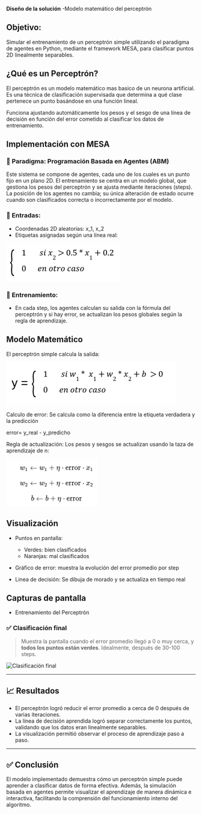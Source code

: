 **Diseño de la solución**
 -Modelo matemático del perceptrón 

## Objetivo:  
Simular el entrenamiento de un perceptrón simple utilizando el paradigma de agentes en Python, mediante el framework MESA, para clasificar puntos 2D linealmente separables.



##  ¿Qué es un Perceptrón?

El perceptrón es un modelo matemático mas basico de un neurona artificial. Es una técnica de clasificación supervisada que determina a qué clase pertenece un punto basándose en una función lineal.

Funciona ajustando automáticamente los pesos y el sesgo de una línea de decisión en función del error cometido al clasificar los datos de entrenamiento.



## Implementación con MESA

### 🔸 Paradigma: Programación Basada en Agentes (ABM)

Este sistema se compone de agentes, cada uno de los cuales es un punto fijo en un plano 2D. El entrenamiento se centra en un modelo global, que gestiona los pesos del perceptrón y se ajusta mediante iteraciones (steps). La posición de los agentes no cambia; su única alteración de estado ocurre cuando son clasificados correcta o incorrectamente por el modelo.

### 🔸 Entradas:

- Coordenadas 2D aleatorias: x_1, x_2 
- Etiquetas asignadas según una línea real:
  
![Diagrama c1](../Imagenes/c1.png)


### 🔸 Entrenamiento:

- En cada step, los agentes calculan su salida con la fórmula del perceptrón y si hay error, se actualizan los pesos globales según la regla de aprendizaje.



##  Modelo Matemático

El perceptrón simple calcula la salida:

![Diagrama c1](../Imagenes/c2.png)

Calculo de error: 
Se calcula como la diferencia entre la etiqueta verdadera y la predicción 

 error= y_real - y_predicho

Regla de actualización: Los pesos y sesgos se actualizan usando la taza de aprendizaje de n:


![Diagrama c1](../Imagenes/c3.png)


## Visualización

* Puntos en pantalla:

  * Verdes: bien clasificados
  * Naranjas: mal clasificados
    
* Gráfico de error: muestra la evolución del error promedio por step
* Linea de decisión: Se dibuja de morado y se actualiza en tiempo real 
  

##  Capturas de pantalla

- Entrenamiento del Perceptrón


### ✅ Clasificación final

> Muestra la pantalla cuando el error promedio llegó a 0 o muy cerca, y **todos los puntos están verdes**. Idealmente, después de 30-100 steps.

![Clasificación final](capturas/final.png)

---

## 📈 Resultados

* El perceptrón logró reducir el error promedio a cerca de 0 después de varias iteraciones.
* La línea de decisión aprendida logró separar correctamente los puntos, validando que los datos eran linealmente separables.
* La visualización permitió observar el proceso de aprendizaje paso a paso.

---

## ✅ Conclusión

El modelo implementado demuestra cómo un perceptrón simple puede aprender a clasificar datos de forma efectiva. Además, la simulación basada en agentes permite visualizar el aprendizaje de manera dinámica e interactiva, facilitando la comprensión del funcionamiento interno del algoritmo.
